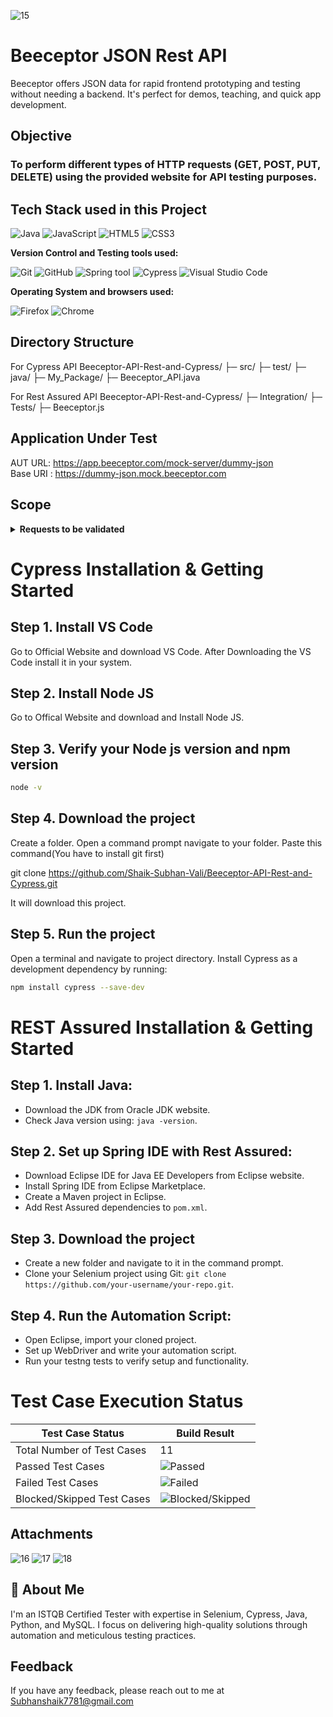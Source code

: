 ![15](https://github.com/user-attachments/assets/2232d2a0-2fc4-4169-be63-81c49e007d7c)

# Beeceptor JSON Rest API

Beeceptor offers JSON data for rapid frontend prototyping and testing without needing a backend. It's perfect for demos, teaching, and quick app development.

## Objective

### To perform different types of HTTP requests (GET, POST, PUT, DELETE) using the provided website for API testing purposes.

## Tech Stack used in this Project

<img alt="Java" src="https://img.shields.io/badge/Java-007396?style=flat&logo=java&logoColor=white" />
<img alt="JavaScript" src="https://shields.io/badge/JavaScript-F7DF1E?logo=JavaScript&logoColor=000&style=flat-square" />
<img alt="HTML5" src="https://img.shields.io/badge/HTML5-E34C26?style=flat&logo=html5&logoColor=white" />
<img alt="CSS3" src="https://img.shields.io/badge/CSS3-2965F1?style=flat&logo=css3&logoColor=white" />

**Version Control and Testing tools used:**

<img alt="Git" src="https://img.shields.io/badge/Git-F05032?style=flat&logo=git&logoColor=white" />
<img alt="GitHub" src="https://img.shields.io/badge/GitHub-181717?style=flat&logo=github&logoColor=white" />
<img alt="Spring tool" src="https://img.shields.io/badge/Spring-6DB33F?style=flat&logo=spring&logoColor=white" />
<img alt="Cypress" src="https://img.shields.io/badge/Cypress-17202C?logo=cypress&logoColor=white&style=flat" />
<img alt="Visual Studio Code" src="https://img.shields.io/badge/Visual%20Studio%20Code-007ACC?logo=visual-studio-code&logoColor=white&style=flat" />


**Operating System and browsers used:**

<img alt="Firefox" src="https://img.shields.io/badge/Firefox-FF9500?style=flat&logo=firefox-browser&logoColor=white" />
<img alt="Chrome" src="https://img.shields.io/badge/Chrome-4285F4?style=flat&logo=google-chrome&logoColor=white" />


## Directory Structure

For Cypress API 
Beeceptor-API-Rest-and-Cypress/
├─ src/
├─ test/
├─ java/
├─ My_Package/
├─ Beeceptor_API.java

For Rest Assured API
Beeceptor-API-Rest-and-Cypress/
├─ Integration/
├─ Tests/
├─ Beeceptor.js


## Application Under Test 

AUT URL: https://app.beeceptor.com/mock-server/dummy-json
<br>
Base URI : https://dummy-json.mock.beeceptor.com

## Scope 
<details>
<summary><strong>Requests to be validated</strong></summary>

- List all available blog posts
- Retrieve a post by passing an integer ID
- Listing all the blog comments
- Retrieve a comment by passing and numeric/alphanumeric ID
- Get a list of all the companies
- Retrieve details about a company by passing company ID. (company-name, market capital, domain, etc.)
- Get a list of all the users
- Retrieve a user's details like name, company, address, country, email, photo, etc.
- Get a list of standard roles.
- List of most popular quotes on life, courage, risk, etc. with their author & popularity index.
- List of all the countries in the world with their two-digit country code.

</details>


# Cypress Installation & Getting Started

## Step 1. Install VS Code

Go to Official Website and download VS Code. After Downloading the VS Code install it in your system.

## Step 2. Install Node JS

Go to Offical Website and download and Install Node JS.

## Step 3. Verify your Node js version and npm version

```bash
node -v
```

## Step 4. Download the project

Create a folder. Open a command prompt navigate to your folder. Paste this command(You have to install git first)

git clone https://github.com/Shaik-Subhan-Vali/Beeceptor-API-Rest-and-Cypress.git

It will download this project.

## Step 5. Run the project

Open a terminal and navigate to project directory.
Install Cypress as a development dependency by running:

```bash
npm install cypress --save-dev
```

# REST Assured Installation & Getting Started

## Step 1. Install Java:

- Download the JDK from Oracle JDK website.
- Check Java version using: `java -version`.

## Step 2. Set up Spring IDE with Rest Assured:

- Download Eclipse IDE for Java EE Developers from Eclipse website.
- Install Spring IDE from Eclipse Marketplace.
- Create a Maven project in Eclipse.
- Add Rest Assured dependencies to `pom.xml`.


## Step 3. Download the project

- Create a new folder and navigate to it in the command prompt.
- Clone your Selenium project using Git: `git clone https://github.com/your-username/your-repo.git`.


## Step 4. Run the Automation Script:

- Open Eclipse, import your cloned project.
- Set up WebDriver and write your automation script.
- Run your testng tests to verify setup and functionality.

# Test Case Execution Status

| Test Case Status            | Build Result        |
|-----------------------------|---------------------|
| Total Number of Test Cases  | 11                 |
| Passed Test Cases           | ![Passed](https://img.shields.io/badge/-11-green) |
| Failed Test Cases           | ![Failed](https://img.shields.io/badge/-0-red) |
| Blocked/Skipped Test Cases  | ![Blocked/Skipped](https://img.shields.io/badge/-0-yellow) |


## Attachments

![16](https://github.com/user-attachments/assets/6a427481-9be2-4784-ab0e-bf4e42c6511a)
![17](https://github.com/user-attachments/assets/b2e275f8-ca18-4d59-9848-648c56f1ed88)
![18](https://github.com/user-attachments/assets/b064defe-200c-41f2-be34-802db10d5558)

## 🚀 About Me

I'm an ISTQB Certified Tester with expertise in Selenium, Cypress, Java, Python, and MySQL. I focus on delivering high-quality solutions through automation and meticulous testing practices.

## Feedback

If you have any feedback, please reach out to me at Subhanshaik7781@gmail.com

